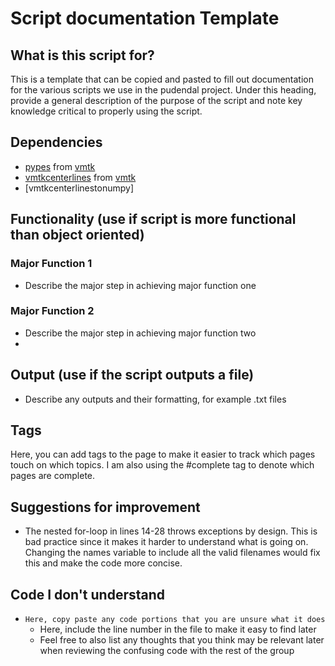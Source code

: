 # Script documentation Template
## What is this script for?
This is a template that can be copied and pasted to fill out documentation for the various scripts we use in the pudendal project. Under this heading, provide a general description of the purpose of the script and note key knowledge critical to properly using the script.

## Dependencies
- [pypes](http://www.vmtk.org/documentation/pypes.html) from [vmtk](http://www.vmtk.org/documentation/)
- [vmtkcenterlines](http://www.vmtk.org/vmtkscripts/vmtkcenterlines.html) from [vmtk](http://www.vmtk.org/documentation/)
- [vmtkcenterlinestonumpy]

## Functionality (use if script is more functional than object oriented)
### Major Function 1
- Describe the major step in achieving major function one

### Major Function 2
- Describe the major step in achieving major function two
- 

## Output (use if the script outputs a file)
- Describe any outputs and their formatting, for example .txt files

## Tags
Here, you can add tags to the page to make it easier to track which pages touch on which topics. I am also using the #complete tag to denote which pages are complete.

## Suggestions for improvement
- The nested for-loop in lines 14-28  throws exceptions by design. This is bad practice since it makes it harder to understand what is going on. Changing the names variable to include all the valid filenames would fix this and make the code more concise.

## Code I don't understand
- ```Here, copy paste any code portions that you are unsure what it does``` 
	- Here, include the line number in the file to make it easy to find later
	- Feel free to also list any thoughts that you think may be relevant later when reviewing  the confusing code with the rest of the group

